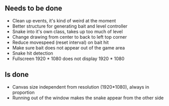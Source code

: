 ## Needs to be done
* Clean up events, it's kind of weird at the moment
* Better structure for generating bait and level controller
* Snake into it's own class, takes up too much of level
* Change drawing from center to back to left top corner
* Reduce movespeed (reset interval) on bait hit
* Make sure bait does not appear out of the game area
* Snake hit detection
* Fullscreen 1920 * 1080 does not display 1920 * 1080

## Is done

* Canvas size independent from resolution (1920*1080), always in proportion
* Running out of the window makes the snake appear from the other side
